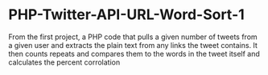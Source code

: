 # PHP-Twitter-API-URL-Word-Sort-1
From the first project, a PHP code that pulls a given number of tweets from a given user and extracts the plain text from any links the tweet contains. It then counts repeats and compares them to the words in the tweet itself and calculates the percent corrolation

